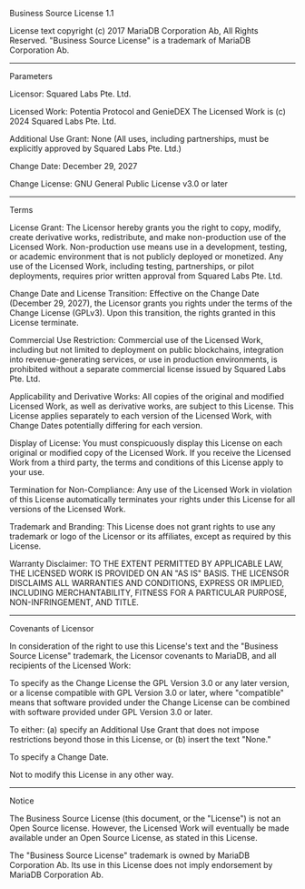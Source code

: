 Business Source License 1.1

License text copyright (c) 2017 MariaDB Corporation Ab, All Rights Reserved.
"Business Source License" is a trademark of MariaDB Corporation Ab.

-----------------------------------------------------------------------------

Parameters

Licensor:            Squared Labs Pte. Ltd.

Licensed Work:       Potentia Protocol and GenieDEX
                     The Licensed Work is (c) 2024 Squared Labs Pte. Ltd.

Additional Use Grant: None (All uses, including partnerships, must be explicitly 
                      approved by Squared Labs Pte. Ltd.)

Change Date:         December 29, 2027

Change License:      GNU General Public License v3.0 or later

-----------------------------------------------------------------------------

Terms

License Grant: The Licensor hereby grants you the right to copy, modify, create derivative works, redistribute, and make non-production use of the Licensed Work. Non-production use means use in a development, testing, or academic environment that is not publicly deployed or monetized. Any use of the Licensed Work, including testing, partnerships, or pilot deployments, requires prior written approval from Squared Labs Pte. Ltd.

Change Date and License Transition: Effective on the Change Date (December 29, 2027), the Licensor grants you rights under the terms of the Change License (GPLv3). Upon this transition, the rights granted in this License terminate.

Commercial Use Restriction: Commercial use of the Licensed Work, including but not limited to deployment on public blockchains, integration into revenue-generating services, or use in production environments, is prohibited without a separate commercial license issued by Squared Labs Pte. Ltd.

Applicability and Derivative Works: All copies of the original and modified Licensed Work, as well as derivative works, are subject to this License. This License applies separately to each version of the Licensed Work, with Change Dates potentially differing for each version.

Display of License: You must conspicuously display this License on each original or modified copy of the Licensed Work. If you receive the Licensed Work from a third party, the terms and conditions of this License apply to your use.

Termination for Non-Compliance: Any use of the Licensed Work in violation of this License automatically terminates your rights under this License for all versions of the Licensed Work.

Trademark and Branding: This License does not grant rights to use any trademark or logo of the Licensor or its affiliates, except as required by this License.

Warranty Disclaimer: TO THE EXTENT PERMITTED BY APPLICABLE LAW, THE LICENSED WORK IS PROVIDED ON AN "AS IS" BASIS. THE LICENSOR DISCLAIMS ALL WARRANTIES AND CONDITIONS, EXPRESS OR IMPLIED, INCLUDING MERCHANTABILITY, FITNESS FOR A PARTICULAR PURPOSE, NON-INFRINGEMENT, AND TITLE.

-----------------------------------------------------------------------------

Covenants of Licensor

In consideration of the right to use this License's text and the "Business Source License" trademark, the Licensor covenants to MariaDB, and all recipients of the Licensed Work:

To specify as the Change License the GPL Version 3.0 or any later version, or a license compatible with GPL Version 3.0 or later, where "compatible" means that software provided under the Change License can be combined with software provided under GPL Version 3.0 or later.

To either:
(a) specify an Additional Use Grant that does not impose restrictions beyond those in this License, or
(b) insert the text "None."

To specify a Change Date.

Not to modify this License in any other way.

-----------------------------------------------------------------------------

Notice

The Business Source License (this document, or the "License") is not an Open Source license. However, the Licensed Work will eventually be made available under an Open Source License, as stated in this License.

The "Business Source License" trademark is owned by MariaDB Corporation Ab. Its use in this License does not imply endorsement by MariaDB Corporation Ab.